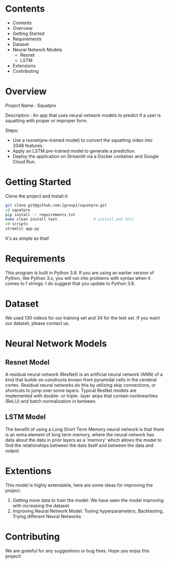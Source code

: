 # Contents

- Contents
- Overview
- Getting Started
- Requirements
- Dataset
- Neural Network Models
  - Resnet
  - LSTM
- Extensions
- Contributing


# Overview

Project Name : Squatpro

Description :  An app that uses neural network models to predict if a user is squatting with proper or improper form.

Steps:
- Use a resnet(pre-trained model) to convert the squatting video into 2048 features.
- Apply an LSTM pre-trained model to generate a prediction.
- Deploy the application on Streamlit via a Docker container and Google Cloud Run.


# Getting Started

Clone the project and install it:

```bash
git clone git@github.com:{group}/squatpro.git
cd squatpro
pip install -r requirements.txt
make clean install test                # install and test
cd scripts
stremlit app.py
```
It's as simple as that!


# Requirements

This program is built in Python 3.8. If you are using an earlier version of Python, like Python 3.x, you will run into problems with syntax when it comes to f strings. I do suggest that you update to Python 3.8.


# Dataset

We used 130 videos for our training set and 34 for the test set. If you want our dataset, please contact us.


# Neural Network Models

## Resnet Model

A residual neural network (ResNet) is an artificial neural network (ANN) of a kind that builds on constructs known from pyramidal cells in the cerebral cortex. Residual neural networks do this by utilizing skip connections, or shortcuts to jump over some layers. Typical ResNet models are implemented with double- or triple- layer skips that contain nonlinearities (ReLU) and batch normalization in between.

## LSTM Model

The benefit of using a Long Short Term Memory neural network is that there is an extra element of long term memory, where the neural network has data about the data in prior layers as a 'memory' which allows the model to find the relationships between the data itself and between the data and output.


# Extentions

This model is highly extendable, here are some ideas for improving the project.

1. Getting more data to train the model: We have seen the model improving with increasing the dataset.
2. Improving Neural Network Model: Tuning hyperparameters, Backtesting, Trying different Neural Networks

# Contributing

We are grateful for any suggestions or bug fixes. Hope you enjoy this project!
